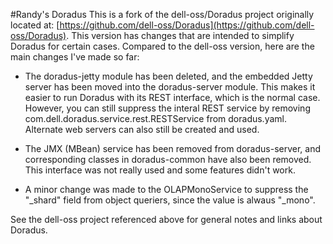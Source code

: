 #Randy's Doradus
This is a fork of the dell-oss/Doradus project originally located at: [https://github.com/dell-oss/Doradus](https://github.com/dell-oss/Doradus). This version has changes that are intended to simplify Doradus for certain cases. Compared to the dell-oss version, here are the main changes I've made so far:

- The doradus-jetty module has been deleted, and the embedded Jetty server has been moved into the doradus-server module. This makes it easier to run Doradus with its REST interface, which is the normal case. However, you can still suppress the interal REST service by removing com.dell.doradus.service.rest.RESTService from doradus.yaml. Alternate web servers can also still be created and used.

- The JMX (MBean) service has been removed from doradus-server, and corresponding classes in doradus-common have also been removed. This interface was not really used and some features didn't work.

- A minor change was made to the OLAPMonoService to suppress the "_shard" field from object queriers, since the value is alwaus "_mono".

See the dell-oss project referenced above for general notes and links about Doradus.

